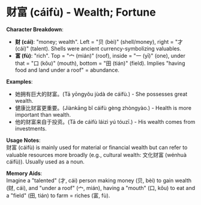 # **财富 (cáifù) - Wealth; Fortune**

**Character Breakdown**:  
- **财 (cái)**: "money; wealth". Left = "贝 (bèi)" (shell/money), right = "才 (cái)" (talent). Shells were ancient currency-symbolizing valuables.  
- **富 (fù)**: "rich". Top = "宀 (mián)" (roof), inside = "一 (yī)" (one), under that = "口 (kǒu)" (mouth), bottom = "田 (tián)" (field). Implies "having food and land under a roof" = abundance.

**Examples**:  
- 她拥有巨大的财富。(Tā yōngyǒu jùdà de cáifù.) - She possesses great wealth.  
- 健康比财富更重要。(Jiànkāng bǐ cáifù gèng zhòngyào.) - Health is more important than wealth.  
- 他的财富来自于投资。(Tā de cáifù láizì yú tóuzī.) - His wealth comes from investments.

**Usage Notes**:  
财富 (cáifù) is mainly used for material or financial wealth but can refer to valuable resources more broadly (e.g., cultural wealth: 文化财富 (wénhuà cáifù)). Usually used as a noun.

**Memory Aids**:  
Imagine a "talented" (才, cái) person making money (贝, bèi) to gain wealth (财, cái), and "under a roof" (宀, mián), having a "mouth" (口, kǒu) to eat and a "field" (田, tián) to farm = riches (富, fù).